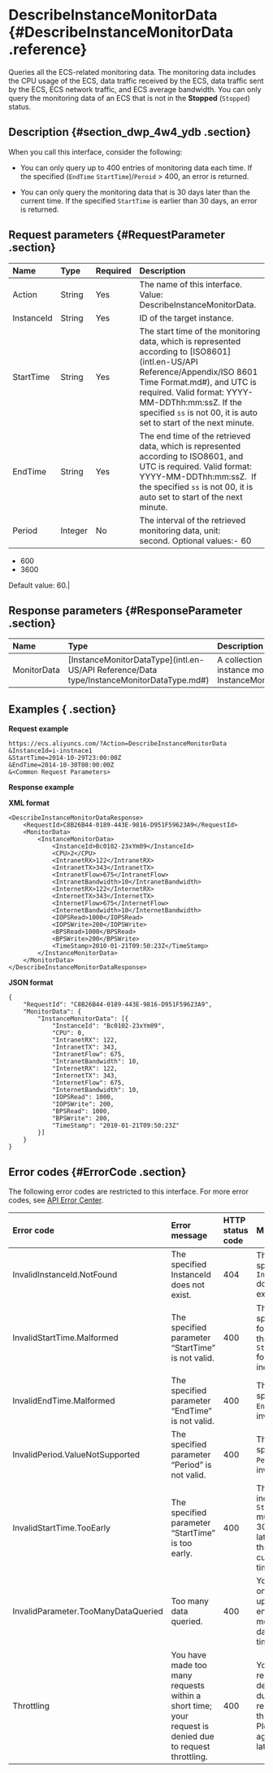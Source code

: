 # DescribeInstanceMonitorData {#DescribeInstanceMonitorData .reference}

Queries all the ECS-related monitoring data. The monitoring data includes the CPU usage of the ECS, data traffic received by the ECS, data traffic sent by the ECS, ECS network traffic, and ECS average bandwidth. You can only query the monitoring data of an ECS that is not in the **Stopped** \(`Stopped`\) status.

## Description {#section_dwp_4w4_ydb .section}

When you call this interface, consider the following:

-   You can only query up to 400 entries of monitoring data each time. If the specified \(`EndTime` `StartTime`\)/`Peroid` \> 400, an error is returned.

-   You can only query the monitoring data that is 30 days later than the current time. If the specified `StartTime` is earlier than 30 days, an error is returned.


## Request parameters {#RequestParameter .section}

|Name|Type|Required|Description|
|:---|:---|:-------|:----------|
|Action|String|Yes|The name of this interface. Value: DescribeInstanceMonitorData.|
|InstanceId|String|Yes|ID of the target instance.|
|StartTime|String|Yes|The start time of the monitoring data, which is represented according to [ISO8601](intl.en-US/API Reference/Appendix/ISO 8601 Time Format.md#), and UTC is required. Valid format: YYYY-MM-DDThh:mm:ssZ. If the specified `ss` is not 00, it is auto set to start of the next minute.|
|EndTime|String|Yes|The end time of the retrieved data, which is represented according to ISO8601, and UTC is required. Valid format: YYYY-MM-DDThh:mm:ssZ.  If the specified `ss` is not 00, it is auto set to start of the next minute.|
|Period|Integer|No|The interval of the retrieved monitoring data, unit: second. Optional values:-   60
-   600
-   3600

Default value: 60.|

## Response parameters {#ResponseParameter .section}

|Name|Type|Description|
|:---|:---|:----------|
|MonitorData|[InstanceMonitorDataType](intl.en-US/API Reference/Data type/InstanceMonitorDataType.md#)|A collection composed of instance monitoring data InstanceMonitorDataType.|

## Examples { .section}

**Request example** 

```
https://ecs.aliyuncs.com/?Action=DescribeInstanceMonitorData
&InstanceId=i-instnace1
&StartTime=2014-10-29T23:00:00Z
&EndTime=2014-10-30T08:00:00Z
&<Common Request Parameters>
```

**Response example** 

**XML format**

```
<DescribeInstanceMonitorDataResponse>
    <RequestId>C8B26B44-0189-443E-9816-D951F59623A9</RequestId>
    <MonitorData>
        <InstanceMonitorData>
            <InstanceId>Bc0102-23xYm09</InstanceId>
            <CPU>2</CPU>
            <IntranetRX>122</IntranetRX>
            <IntranetTX>343</IntranetTX>
            <IntranetFlow>675</IntranetFlow>
            <IntranetBandwidth>10</IntranetBandwidth>
            <InternetRX>122</InternetRX>
            <InternetTX>343</InternetTX>
            <InternetFlow>675</InternetFlow>
            <InternetBandwidth>10</InternetBandwidth>
            <IOPSRead>1000</IOPSRead>
            <IOPSWrite>200</IOPSWrite>
            <BPSRead>1000</BPSRead>
            <BPSWrite>200</BPSWrite>
            <TimeStamp>2010-01-21T09:50:23Z</TimeStamp>
        </InstanceMonitorData>
    </MonitorData>
</DescribeInstanceMonitorDataResponse>
```

 **JSON format** 

```
{
    "RequestId": "C8B26B44-0189-443E-9816-D951F59623A9",
    "MonitorData": {
        "InstanceMonitorData": [{
            "InstanceId": "Bc0102-23xYm09",
            "CPU": 0,
            "IntranetRX": 122,
            "IntranetTX": 343,
            "IntranetFlow": 675,
            "IntranetBandwidth": 10,
            "InternetRX": 122,
            "InternetTX": 343,
            "InternetFlow": 675,
            "InternetBandwidth": 10,
            "IOPSRead": 1000,
            "IOPSWrite": 200,
            "BPSRead": 1000,
            "BPSWrite": 200,
            "TimeStamp": "2010-01-21T09:50:23Z"
        }]
    }
}
```

## Error codes {#ErrorCode .section}

The following error codes are restricted to this interface. For more error codes, see [API Error Center](https://error-center.alibabacloud.com/status/product/Ecs).

|Error code|Error message|HTTP status code|Meaning|
|:---------|:------------|:---------------|:------|
|InvalidInstanceId.NotFound|The specified InstanceId does not exist.|404|The specified `InstanceId` does not exist.|
|InvalidStartTime.Malformed|The specified parameter “StartTime” is not valid.|400|The specified format of the `StartTime` format is incorrect.|
|InvalidEndTime.Malformed|The specified parameter “EndTime” is not valid.|400|The specified `EndTime`  is invalid.|
|InvalidPeriod.ValueNotSupported|The specified parameter “Period” is not valid.|400|The specified `Period`  is invalid.|
|InvalidStartTime.TooEarly|The specified parameter “StartTime” is too early.|400|The indicated `StartTime` must be 30 days later than the current time.|
|InvalidParameter.TooManyDataQueried|Too many data queried.|400|You can only query up to 400 entries of monitoring data each time.|
|Throttling|You have made too many requests within a short time; your request is denied due to request throttling.|400|Your request is denied due to request throttling. Please try again later.|

